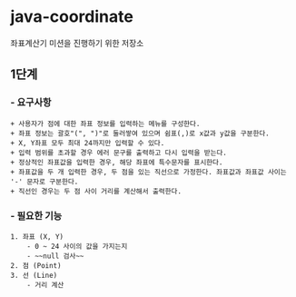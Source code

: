 # java-coordinate
좌표계산기 미션을 진행하기 위한 저장소

## 1단계

### - 요구사항
    + 사용자가 점에 대한 좌표 정보를 입력하는 메뉴를 구성한다.
    + 좌표 정보는 괄호"(", ")"로 둘러쌓여 있으며 쉼표(,)로 x값과 y값을 구분한다.
    + X, Y좌표 모두 최대 24까지만 입력할 수 있다.
    + 입력 범위를 초과할 경우 에러 문구를 출력하고 다시 입력을 받는다.
    + 정상적인 좌표값을 입력한 경우, 해당 좌표에 특수문자를 표시한다.
    + 좌표값을 두 개 입력한 경우, 두 점을 있는 직선으로 가정한다. 좌표값과 좌표값 사이는 '-' 문자로 구분한다.
    + 직선인 경우는 두 점 사이 거리를 계산해서 출력한다.
   
### - 필요한 기능
    1. 좌표 (X, Y)
        - 0 ~ 24 사이의 값을 가지는지
        - ~~null 검사~~
    2. 점 (Point)
    3. 선 (Line)
        - 거리 계산 
        
    